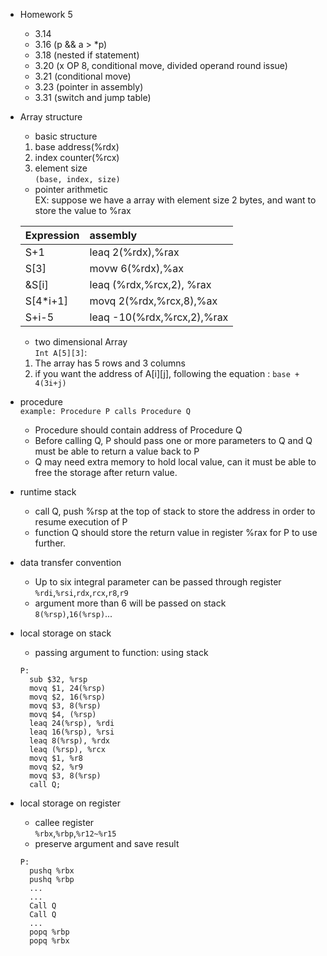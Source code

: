 * Homework 5
  * 3.14
  * 3.16 (p && a > \*p)
  * 3.18 (nested if statement)
  * 3.20 (x OP 8, conditional move, divided operand round issue)
  * 3.21 (conditional move)
  * 3.23 (pointer in assembly)
  * 3.31 (switch and jump table)

* Array structure
  * basic structure
  1. base address(%rdx)
  2. index counter(%rcx)
  3. element size     
  `(base, index, size)`
  * pointer arithmetic     
  EX: suppose we have a array with element size 2 bytes, and want to store the value to %rax          

  | Expression     | assembly    |
  | :------------- | :------------- |
  | S+1       | leaq 2(%rdx),%rax       |
  | S[3]       | movw 6(%rdx),%ax       |
  | &S[i]       | leaq (%rdx,%rcx,2), %rax       |
  | S[4*i+1]       | movq 2(%rdx,%rcx,8),%ax       |
  | S+i-5       | leaq -10(%rdx,%rcx,2),%rax       |
  * two dimensional Array     
  `Int A[5][3]`:
  1. The array has 5 rows and 3 columns
  2. if you want the address of A[i][j], following the equation : `base + 4(3i+j)`
* procedure    
  `example: Procedure P calls Procedure Q`        
  * Procedure should contain address of Procedure Q
  * Before calling Q, P should pass one or more parameters to Q and Q must be able to return a value back to P
  * Q may need extra memory to hold local value, can it must be able to free the storage after return value.

* runtime stack
  * call Q, push %rsp at the top of stack to store the address in order to resume execution of P
  * function Q should store the return value in register %rax for P to use further.

* data transfer convention
  * Up to six integral parameter can be passed through register        
  `%rdi`,`%rsi`,`rdx`,`rcx`,`r8`,`r9`
  * argument more than 6 will be passed on stack      
  `8(%rsp)`,`16(%rsp)`...

* local storage on stack
  * passing argument to function: using stack
  ```
  P:
    sub $32, %rsp
    movq $1, 24(%rsp)
    movq $2, 16(%rsp)
    movq $3, 8(%rsp)
    movq $4, (%rsp)
    leaq 24(%rsp), %rdi
    leaq 16(%rsp), %rsi
    leaq 8(%rsp), %rdx
    leaq (%rsp), %rcx
    movq $1, %r8
    movq $2, %r9
    movq $3, 8(%rsp)
    call Q;
  ```
* local storage on register
  * callee register      
  `%rbx`,`%rbp`,`%r12~%r15`
  * preserve argument and save result
  ```
  P:
    pushq %rbx
    pushq %rbp
    ...
    ...
    Call Q
    Call Q
    ...
    popq %rbp
    popq %rbx
  ```
